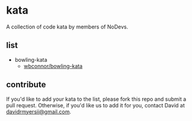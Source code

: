 # kata

A collection of code kata by members of NoDevs.


## list

- bowling-kata
    - [wbconnor/bowling-kata](https://github.com/wbconnor/bowling-kata)


## contribute

If you'd like to add your kata to the list, please fork this repo and submit a pull request. Otherwise, if you'd like us to add it for you, contact David at [davidrmyersii@gmail.com](mailto:davidrmyersii@gmail.com).
